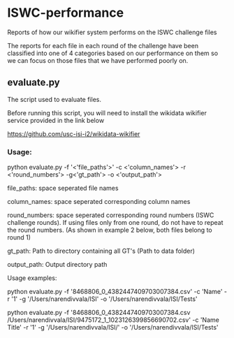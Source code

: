 # ISWC-performance
Reports of how our wikifier system performs on the ISWC challenge files

The reports for each file in each round of the challenge have been classified into one of 4 categories based on our performance on them
so we can focus on those files that we have performed poorly on.

## evaluate.py 

The script used to evaluate files.

Before running this script, you will need to install the wikidata wikifier service provided in the link below

https://github.com/usc-isi-i2/wikidata-wikifier

### Usage: 

python evaluate.py -f '<'file_paths'>' -c <'column_names'> -r <'round_numbers'> -g<'gt_path'> -o <'output_path'>

file_paths: space seperated file names

column_names: space seperated corresponding column names

round_numbers: space seperated corresponding round numbers (ISWC challenge rounds). If using files only from one round, do not have to repeat the round numbers. (As shown in example 2 below, both files belong to round 1)

gt_path: Path to directory containing all GT's (Path to data folder)

output_path: Output directory path

Usage examples: 

python evaluate.py -f '8468806_0_4382447409703007384.csv' -c 'Name' -r '1' -g '/Users/narendivvala/ISI' -o '/Users/narendivvala/ISI/Tests'

python evaluate.py -f '8468806_0_4382447409703007384.csv /Users/narendivvala/ISI/9475172_1_1023126399856690702.csv' -c 'Name Title' -r '1' -g '/Users/narendivvala/ISI/' -o '/Users/narendivvala/ISI/Tests'
